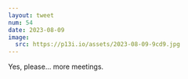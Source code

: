 ```yaml
---
layout: tweet
num: 54
date: 2023-08-09
image:
  src: https://p13i.io/assets/2023-08-09-9cd9.jpg
---
```


Yes, please... more meetings.
